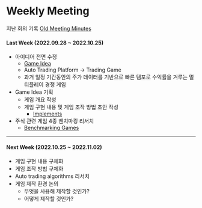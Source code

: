 # Weekly Meeting

지난 회의 기록
[Old Meeting Minutes](Doc/Old_Meeting_Minutes.md)

#### Last Week (2022.09.28 ~ 2022.10.25)

- 아이디어 전면 수정
  + [Game Idea](Doc/Game_Idea.md)
  + Auto Trading Platform &rarr; Trading Game
  + 과거 일정 기간동안의 주가 데이터를 기반으로 빠른 템포로 수익률을 겨루는 멀티플레이 경쟁 게임
- Game Idea 기획
  + 게임 개요 작성
  + 게임 구현 내용 및 게임 조작 방법 초안 작성
    * [Implements](Doc/Implements.md)
- 주식 관련 게임 4종 벤치마킹 리서치
  - [Benchmarking Games](Doc/Benchmarking_Games.md)

---


#### Next Week (2022.10.25 ~ 2022.11.02)

- 게임 구현 내용 구체화
- 게임 조작 방법 구체화
- Auto trading algorithms 리서치
- 게임 제작 환경 논의
  + 무엇을 사용해 제작할 것인가?
  + 어떻게 제작할 것인가?
  